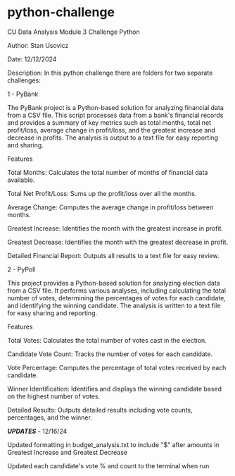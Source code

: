 # python-challenge
CU Data Analysis Module 3 Challenge Python

Author: Stan Usovicz 

Date: 12/12/2024 

Description: In this python challenge there are folders for two separate challenges: 

1 - PyBank

The PyBank project is a Python-based solution for analyzing financial data from a CSV file. This script processes data from a bank's financial records and provides a summary of key metrics such as total months, total net profit/loss, average change in profit/loss, and the greatest increase and decrease in profits. The analysis is output to a text file for easy reporting and sharing.

Features

Total Months: Calculates the total number of months of financial data available.

Total Net Profit/Loss: Sums up the profit/loss over all the months.

Average Change: Computes the average change in profit/loss between months.

Greatest Increase: Identifies the month with the greatest increase in profit.

Greatest Decrease: Identifies the month with the greatest decrease in profit.

Detailed Financial Report: Outputs all results to a text file for easy review.

2 - PyPoll

This project provides a Python-based solution for analyzing election data from a CSV file. It performs various analyses, including calculating the total number of votes, determining the percentages of votes for each candidate, and identifying the winning candidate. The analysis is written to a text file for easy sharing and reporting.

Features

Total Votes: Calculates the total number of votes cast in the election.

Candidate Vote Count: Tracks the number of votes for each candidate.

Vote Percentage: Computes the percentage of total votes received by each candidate.

Winner Identification: Identifies and displays the winning candidate based on the highest number of votes.

Detailed Results: Outputs detailed results including vote counts, percentages, and the winner.

***UPDATES*** - 12/16/24

Updated formatting in budget_analysis.txt to include "$" after amounts in Greatest Increase and Greatest Decrease

Updated each candidate's vote % and count to the terminal when run 
